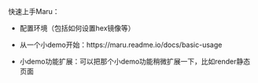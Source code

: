 快速上手Maru：

* 配置环境（包括如何设置hex镜像等）

* 从一个小demo开始：https:\/\/maru.readme.io\/docs\/basic-usage

* 小demo功能扩展：可以把那个小demo功能稍微扩展一下，比如render静态页面


